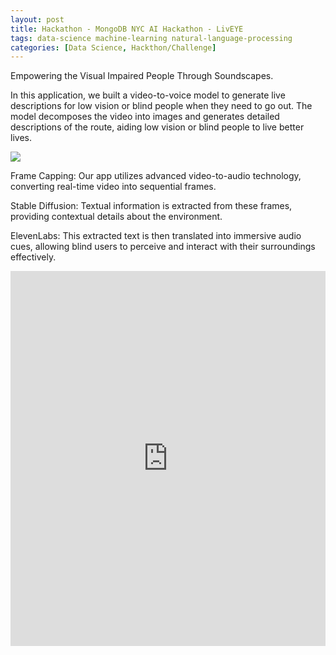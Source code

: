 ```yaml
---
layout: post
title: Hackathon - MongoDB NYC AI Hackathon - LivEYE 
tags: data-science machine-learning natural-language-processing
categories: [Data Science, Hackthon/Challenge]
---
```

Empowering the Visual Impaired People Through Soundscapes.

In this application, we built a video-to-voice model to generate live descriptions for low vision or blind people when they need to go out. The model decomposes the video into images and generates detailed descriptions of the route, aiding low vision or blind people to live better lives.

[![](https://img.shields.io/badge/GitHub-100000?style=for-the-badge&logo=github&logoColor=white)](https://github.com/LydiaZhou/Mongo-DB-Hackathon "Click for Repo!") 

Frame Capping:
Our app utilizes advanced video-to-audio technology, converting real-time video into sequential frames.

Stable Diffusion:
Textual information is extracted from these frames, providing contextual details about the environment.

ElevenLabs:
This extracted text is then translated into immersive audio cues, allowing blind users to perceive and interact with their surroundings effectively.


<iframe src='https://docs.google.com/presentation/d/13gEAvZqDkxrEA1azFC0_RGGbXIRjisezwh2rCkad5LI/edit?usp=sharing' width='100%' height='600px' frameborder='0'>

